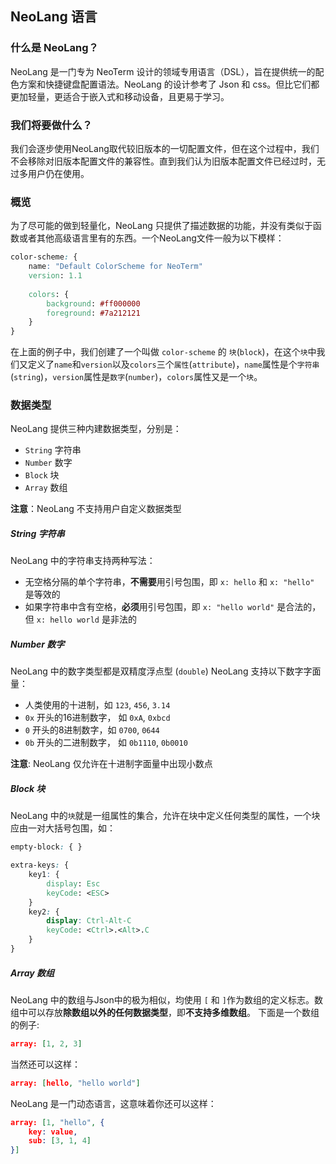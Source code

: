 ## NeoLang 语言

### 什么是 NeoLang？
NeoLang 是一门专为 NeoTerm 设计的领域专用语言（DSL），旨在提供统一的配色方案和快捷键盘配置语法。NeoLang 的设计参考了 Json 和 css。但比它们都更加轻量，更适合于嵌入式和移动设备，且更易于学习。

### 我们将要做什么？
我们会逐步使用NeoLang取代较旧版本的一切配置文件，但在这个过程中，我们不会移除对旧版本配置文件的兼容性。直到我们认为旧版本配置文件已经过时，无过多用户仍在使用。

### 概览
为了尽可能的做到轻量化，NeoLang 只提供了描述数据的功能，并没有类似于函数或者其他高级语言里有的东西。一个NeoLang文件一般为以下模样：
```css
color-scheme: {
    name: "Default ColorScheme for NeoTerm"
    version: 1.1
    
    colors: {
        background: #ff000000
        foreground: #7a212121
    }
}
```
在上面的例子中，我们创建了一个叫做 `color-scheme` 的 `块`(`block`)，在这个`块`中我们又定义了`name`和`version`以及`colors`三个`属性`(`attribute`)，`name`属性是个`字符串` (`string`)，`version`属性是`数字`(`number`)，`colors`属性又是一个`块`。

### 数据类型
NeoLang 提供三种内建数据类型，分别是：
* `String` 字符串
* `Number` 数字
* `Block`  块
* `Array`  数组

**注意**：NeoLang 不支持用户自定义数据类型

##### String 字符串
NeoLang 中的字符串支持两种写法：
* 无空格分隔的单个字符串，**不需要**用引号包围，即 `x: hello` 和 `x: "hello"` 是等效的
* 如果字符串中含有空格，**必须**用引号包围，即 `x: "hello world"` 是合法的，但 `x: hello world` 是非法的

##### Number 数字
NeoLang 中的数字类型都是双精度浮点型 (`double`)
NeoLang 支持以下数字字面量：
* 人类使用的十进制，如 `123`, `456`, `3.14`
* `0x` 开头的16进制数字， 如 `0xA`, `0xbcd`
* `0` 开头的8进制数字，如 `0700`, `0644`
* `0b` 开头的二进制数字， 如 `0b1110`, `0b0010`

**注意**: NeoLang 仅允许在十进制字面量中出现小数点

##### Block 块
NeoLang 中的`块`就是一组属性的集合，允许在块中定义任何类型的属性，一个块应由一对大括号包围，如：
```css
empty-block: { }
```
```css
extra-keys: {
    key1: {
        display: Esc
        keyCode: <ESC>
    }
    key2: {
        display: Ctrl-Alt-C
        keyCode: <Ctrl>.<Alt>.C
    }
}
```

##### Array 数组
NeoLang 中的数组与Json中的极为相似，均使用 `[` 和 `]`作为数组的定义标志。数组中可以存放****除数组以外的任何数据类型****，即****不支持多维数组****。
下面是一个数组的例子:
```json
array: [1, 2, 3]
```
当然还可以这样：
```json
array: [hello, "hello world"]
```
NeoLang 是一门动态语言，这意味着你还可以这样：
```json
array: [1, "hello", {
    key: value,
    sub: [3, 1, 4]
}]
```
